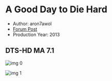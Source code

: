 # A Good Day to Die Hard

* Author: aron7awol
* [Forum Post](https://www.avsforum.com/threads/bass-eq-for-filtered-movies.2995212/post-58336848)
* Production Year: 2013

## DTS-HD MA 7.1

![img 0](https://i.imgur.com/f9DRusm.jpg)

![img 1](https://i.imgur.com/JP7CNAO.jpg)

